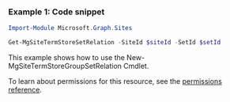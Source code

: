 ### Example 1: Code snippet

```powershellImport-Module Microsoft.Graph.Sites

Get-MgSiteTermStoreSetRelation -SiteId $siteId -SetId $setId
```
This example shows how to use the New-MgSiteTermStoreGroupSetRelation Cmdlet.
To learn about permissions for this resource, see the [permissions reference](/graph/permissions-reference).

